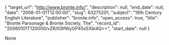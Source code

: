 {
  "target_url": "http://www.bronte.info/", 
  "description": null, 
  "end_date": null, 
  "date": "2006-01-01T12:00:00", 
  "slug": 63275201, 
  "subject": "19th Century English Literature", 
  "publisher": "bronte.info", 
  "open_access": true, 
  "title": "Bronte Parsonage & Bronte Society, The", 
  "record_id": "20060101T120000/vZR/lI3IfWyGP45x5Xbi4Q==", 
  "start_date": null
}

None
